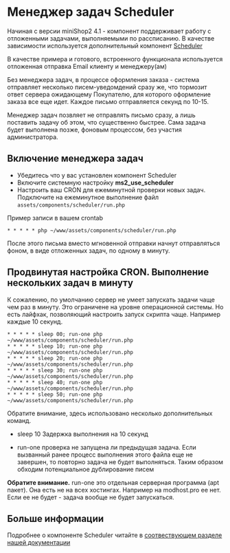 # Менеджер задач Scheduler

Начиная с версии miniShop2 4.1 - компонент поддерживает работу с отложенными задачами, выполняемыми по рассписанию.
В качестве зависимости используется дополнительный компонент [Scheduler][1]

В качестве примера и готового, встроенного функционала используется отложенная отправка Email клиенту и менеджеру(ам)

Без менеджера задач, в процессе оформления заказа - система отправляет несколько писем-уведомдений сразу же, что тормозит ответ сервера ожидающему Покупателю, для которого оформление заказа все еще идет.
Каждое письмо отправляется секунд по 10-15.

Менеджер задач позвляет не отправлять письмо сразу, а лишь поставить задачу об этом, что существенно быстрее.
Сама задача будет выполнена позже, фоновым процессом, без участия администратора.

## Включение менеджера задач

- Убедитесь что у вас установлен компонент Scheduler
- Включите системную настройку **ms2_use_scheduler**
- Настроить ваш CRON для ежеминутной проверки новых задач.  Подключите на ежеминутное выполнение файл `assets/components/scheduler/run.php`

Пример записи в вашем crontab

```shell
* * * * * php ~/www/assets/components/scheduler/run.php
```

После этого письма вместо мгновенной отправки начнут отправляться фоном, в виде отложенных задач, по одному в минуту.

## Продвинутая настройка CRON.  Выполнение нескольких задач в минуту

К сожалению, по умолчанию сервер не умеет запускать задачи чаще чем раз в минуту.  Это ограничене на уровне операционной системы.
Но есть лайфхак, позволяющий настроить запуск скрипта чаще. Например каждые 10 секунд.

```shell
* * * * * sleep 00; run-one php ~/www/assets/components/scheduler/run.php
* * * * * sleep 10; run-one php ~/www/assets/components/scheduler/run.php
* * * * * sleep 20; run-one php ~/www/assets/components/scheduler/run.php
* * * * * sleep 30; run-one php ~/www/assets/components/scheduler/run.php
* * * * * sleep 40; run-one php ~/www/assets/components/scheduler/run.php
* * * * * sleep 50; run-one php ~/www/assets/components/scheduler/run.php
```

Обратите внимание, здесь использовано несколько дополнительных команд.

- sleep 10 Задержка выполнения на 10 секунд

- run-one проверка не запущена ли предыдущая задача. Если вызванный ранее процесс выполнения этого файла еще не завершен, то повторно задача не будет выполняться.  Таким образом обходим потенциальное дублирование писем

**Обратите внимание.**  run-one это отдельная серверная программа (apt пакет). Она есть не на всех хостингах.  Например на modhost.pro ее нет.
Если ее не будет - задача вообще не будет запускаться.

## Больше информации

Подробнее о компоненте Scheduler читайте в [соотвествующем разделе нашей документации][2]

[1]: https://modstore.pro/packages/utilities/scheduler
[2]: /components/scheduler/
